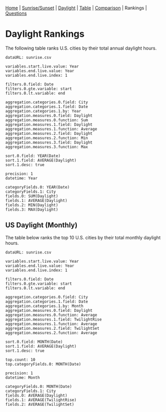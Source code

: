 [Home](#url=README.md) |
[Sunrise/Sunset](#url=sunrise.md) |
[Daylight](#url=daylight.md) |
[Table](#url=daylight-table.md) |
[Comparison](#url=compare.md) |
Rankings |
[Questions](#url=questions.md)


# Daylight Rankings

The following table ranks U.S. cities by their total annual daylight hours.

~~~ data-table
dataURL: sunrise.csv

variables.start.live.value: Year
variables.end.live.value: Year
variables.end.live.index: 1

filters.0.field: Date
filters.0.gte.variable: start
filters.0.lt.variable: end

aggregation.categories.0.field: City
aggregation.categories.1.field: Date
aggregation.categories.1.by: Year
aggregation.measures.0.field: Daylight
aggregation.measures.0.function: Sum
aggregation.measures.1.field: Daylight
aggregation.measures.1.function: Average
aggregation.measures.2.field: Daylight
aggregation.measures.2.function: Min
aggregation.measures.3.field: Daylight
aggregation.measures.3.function: Max

sort.0.field: YEAR(Date)
sort.1.field: AVERAGE(Daylight)
sort.1.desc: true

precision: 1
datetime: Year

categoryFields.0: YEAR(Date)
categoryFields.1: City
fields.0: SUM(Daylight)
fields.1: AVERAGE(Daylight)
fields.2: MIN(Daylight)
fields.3: MAX(Daylight)
~~~


## US Daylight (Monthly)

The table below ranks the top 10 U.S. cities by their total monthly daylight hours.

~~~ data-table
dataURL: sunrise.csv

variables.start.live.value: Year
variables.end.live.value: Year
variables.end.live.index: 1

filters.0.field: Date
filters.0.gte.variable: start
filters.0.lt.variable: end

aggregation.categories.0.field: City
aggregation.categories.1.field: Date
aggregation.categories.1.by: Month
aggregation.measures.0.field: Daylight
aggregation.measures.0.function: Average
aggregation.measures.1.field: TwilightRise
aggregation.measures.1.function: Average
aggregation.measures.2.field: TwilightSet
aggregation.measures.2.function: Average

sort.0.field: MONTH(Date)
sort.1.field: AVERAGE(Daylight)
sort.1.desc: true

top.count: 10
top.categoryFields.0: MONTH(Date)

precision: 1
datetime: Month

categoryFields.0: MONTH(Date)
categoryFields.1: City
fields.0: AVERAGE(Daylight)
fields.1: AVERAGE(TwilightRise)
fields.2: AVERAGE(TwilightSet)
~~~
